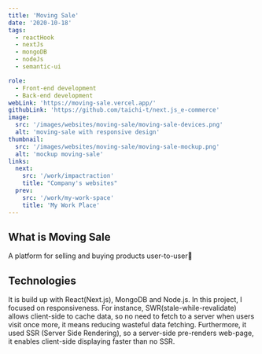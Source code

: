 ```yaml
---
title: 'Moving Sale'
date: '2020-10-18'
tags:
  - reactHook
  - nextJs
  - mongoDB
  - nodeJs
  - semantic-ui

role:
  - Front-end development
  - Back-end development
webLink: 'https://moving-sale.vercel.app/'
githubLink: 'https://github.com/taichi-t/next.js_e-commerce'
image:
  src: '/images/websites/moving-sale/moving-sale-devices.png'
  alt: 'moving-sale with responsive design'
thumbnail:
  src: '/images/websites/moving-sale/moving-sale-mockup.png'
  alt: 'mockup moving-sale'
links:
  next:
    src: '/work/impactraction'
    title: "Company's websites"
  prev:
    src: '/work/my-work-space'
    title: 'My Work Place'
---
```


## What is Moving Sale

A platform for selling and buying products user-to-user👀

## Technologies

It is build up with React(Next.js), MongoDB and Node.js. In this project, I focused on responsiveness. For instance, SWR(stale-while-revalidate) allows client-side to cache data, so no need to fetch to a server when users visit once more, it means reducing wasteful data fetching. Furthermore, it used SSR (Server Side Rendering), so a server-side pre-renders web-page, it enables client-side displaying faster than no SSR.
